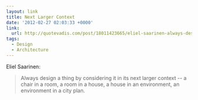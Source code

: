 ```yaml
---
layout: link
title: Next Larger Context
date: '2012-02-27 02:03:33 +0000'
link:
  url: http://quotevadis.com/post/18011423665/eliel-saarinen-always-design-things-by-context
tags:
  - Design
  - Architecture
---
```

Eliel Saarinen:

> Always design a thing by considering it in its next larger context -- a chair in a room, a room in a house, a house in an environment, an environment in a city plan.
